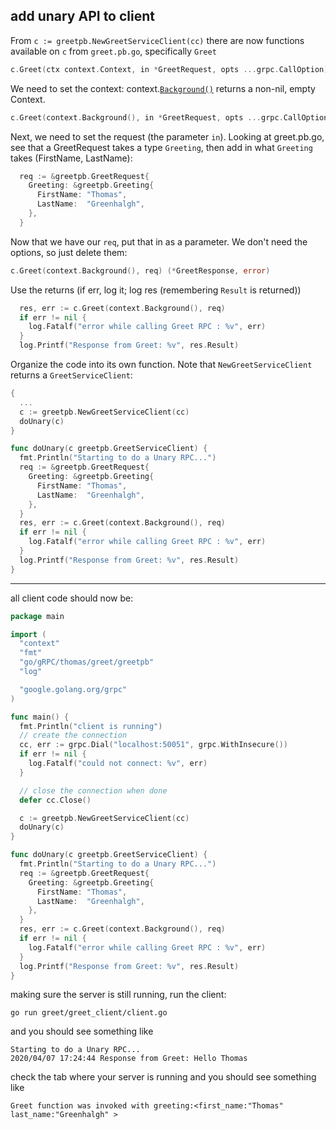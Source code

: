 ## add unary API to client

From `c := greetpb.NewGreetServiceClient(cc)` there are now functions available on `c` from `greet.pb.go`, specifically `Greet`

```go
c.Greet(ctx context.Context, in *GreetRequest, opts ...grpc.CallOption) (*GreetResponse, error)
```

We need to set the context: context.[`Background()`](https://golang.org/pkg/context/#Background) returns a non-nil, empty Context.

```go
c.Greet(context.Background(), in *GreetRequest, opts ...grpc.CallOption) (*GreetResponse, error)
```

Next, we need to set the request (the parameter `in`). Looking at greet.pb.go, see that a GreetRequest takes a type `Greeting`, then add in what `Greeting` takes (FirstName, LastName):

```go
  req := &greetpb.GreetRequest{
    Greeting: &greetpb.Greeting{
      FirstName: "Thomas",
      LastName:  "Greenhalgh",
    },
  }
```

Now that we have our `req`, put that in as a parameter. We don't need the options, so just delete them:

```go
c.Greet(context.Background(), req) (*GreetResponse, error)
```

Use the returns (if err, log it; log res (remembering `Result` is returned))

```go
  res, err := c.Greet(context.Background(), req)
  if err != nil {
    log.Fatalf("error while calling Greet RPC : %v", err)
  }
  log.Printf("Response from Greet: %v", res.Result)
```

Organize the code into its own function. Note that `NewGreetServiceClient` returns a `GreetServiceClient`:

```go
{
  ...
  c := greetpb.NewGreetServiceClient(cc)
  doUnary(c)
}

func doUnary(c greetpb.GreetServiceClient) {
  fmt.Println("Starting to do a Unary RPC...")
  req := &greetpb.GreetRequest{
    Greeting: &greetpb.Greeting{
      FirstName: "Thomas",
      LastName:  "Greenhalgh",
    },
  }
  res, err := c.Greet(context.Background(), req)
  if err != nil {
    log.Fatalf("error while calling Greet RPC : %v", err)
  }
  log.Printf("Response from Greet: %v", res.Result)
}
```

---
all client code should now be:

```go
package main

import (
  "context"
  "fmt"
  "go/gRPC/thomas/greet/greetpb"
  "log"

  "google.golang.org/grpc"
)

func main() {
  fmt.Println("client is running")
  // create the connection
  cc, err := grpc.Dial("localhost:50051", grpc.WithInsecure())
  if err != nil {
    log.Fatalf("could not connect: %v", err)
  }

  // close the connection when done
  defer cc.Close()

  c := greetpb.NewGreetServiceClient(cc)
  doUnary(c)
}

func doUnary(c greetpb.GreetServiceClient) {
  fmt.Println("Starting to do a Unary RPC...")
  req := &greetpb.GreetRequest{
    Greeting: &greetpb.Greeting{
      FirstName: "Thomas",
      LastName:  "Greenhalgh",
    },
  }
  res, err := c.Greet(context.Background(), req)
  if err != nil {
    log.Fatalf("error while calling Greet RPC : %v", err)
  }
  log.Printf("Response from Greet: %v", res.Result)
}
```

making sure the server is still running, run the client:

`go run greet/greet_client/client.go`

and you should see something like

```text
Starting to do a Unary RPC...
2020/04/07 17:24:44 Response from Greet: Hello Thomas
```

check the tab where your server is running and you should see something like

```text
Greet function was invoked with greeting:<first_name:"Thomas" last_name:"Greenhalgh" >
```
